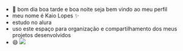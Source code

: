 - 👋 bom dia boa tarde e boa noite seja bem vindo ao meu perfil
- meu nome é Kaio Lopes ✨
-  estudo no alura
- uso este espaço para organização e compartilhamento dos meus projetos desenvolvidos
- 😄 ![](https://tenor.com/brtp9.gif)
